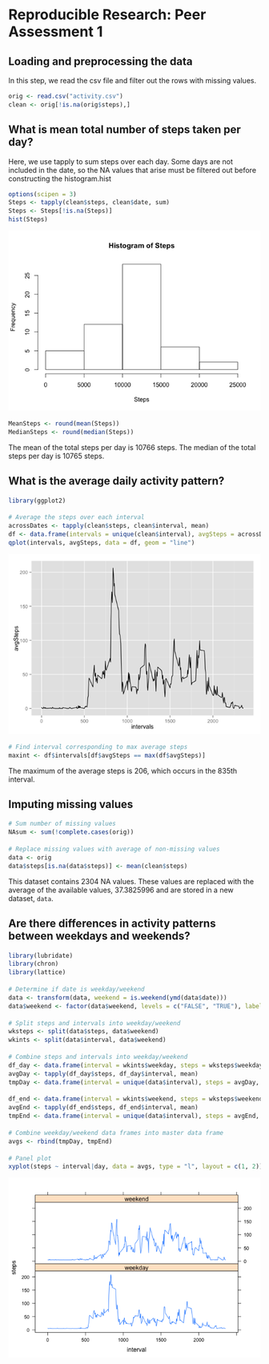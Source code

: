 # Reproducible Research: Peer Assessment 1


## Loading and preprocessing the data
In this step, we read the csv file and filter out the rows with missing values.

```r
orig <- read.csv("activity.csv")
clean <- orig[!is.na(orig$steps),]
```

## What is mean total number of steps taken per day?
Here, we use tapply to sum steps over each day. Some days are not included in the date, so the NA values that arise must be filtered out before constructing the histogram.hist

```r
options(scipen = 3)
Steps <- tapply(clean$steps, clean$date, sum)
Steps <- Steps[!is.na(Steps)]
hist(Steps)
```

![](PA1_template_files/figure-html/unnamed-chunk-2-1.png) 

```r
MeanSteps <- round(mean(Steps))
MedianSteps <- round(median(Steps))
```
The mean of the total steps per day is 10766 steps. The median of the total steps per day is 10765 steps.

## What is the average daily activity pattern?

```r
library(ggplot2)

# Average the steps over each interval
acrossDates <- tapply(clean$steps, clean$interval, mean)
df <- data.frame(intervals = unique(clean$interval), avgSteps = acrossDates)
qplot(intervals, avgSteps, data = df, geom = "line")
```

![](PA1_template_files/figure-html/unnamed-chunk-3-1.png) 

```r
# Find interval corresponding to max average steps
maxint <- df$intervals[df$avgSteps == max(df$avgSteps)]
```
The maximum of the average steps is 206, which occurs in the 835th interval.

## Imputing missing values

```r
# Sum number of missing values
NAsum <- sum(!complete.cases(orig))

# Replace missing values with average of non-missing values
data <- orig
data$steps[is.na(data$steps)] <- mean(clean$steps)
```
This dataset contains 2304 NA values. These values are replaced with the average of the available values, 37.3825996 and are stored in a new dataset, `data`.

## Are there differences in activity patterns between weekdays and weekends?

```r
library(lubridate)
library(chron)
library(lattice)

# Determine if date is weekday/weekend
data <- transform(data, weekend = is.weekend(ymd(data$date)))
data$weekend <- factor(data$weekend, levels = c("FALSE", "TRUE"), labels = c("weekday", "weekend"))

# Split steps and intervals into weekday/weekend 
wksteps <- split(data$steps, data$weekend)
wkints <- split(data$interval, data$weekend)

# Combine steps and intervals into weekday/weekend 
df_day <- data.frame(interval = wkints$weekday, steps = wksteps$weekday)
avgDay <- tapply(df_day$steps, df_day$interval, mean)
tmpDay <- data.frame(interval = unique(data$interval), steps = avgDay, day = rep("weekday", length(avgDay)))

df_end <- data.frame(interval = wkints$weekend, steps = wksteps$weekend)
avgEnd <- tapply(df_end$steps, df_end$interval, mean)
tmpEnd <- data.frame(interval = unique(data$interval), steps = avgEnd, day = rep("weekend", length(avgEnd)))

# Combine weekday/weekend data frames into master data frame
avgs <- rbind(tmpDay, tmpEnd)

# Panel plot
xyplot(steps ~ interval|day, data = avgs, type = "l", layout = c(1, 2))
```

![](PA1_template_files/figure-html/unnamed-chunk-5-1.png) 
